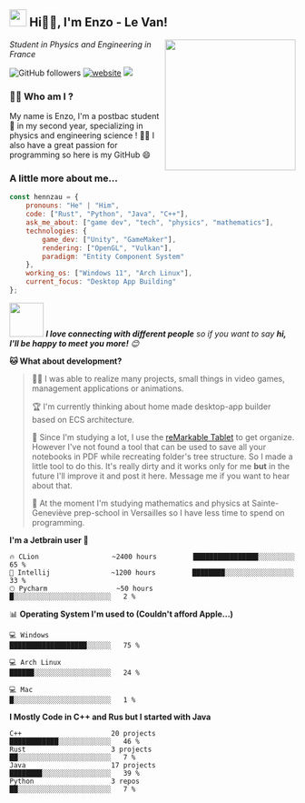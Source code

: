 
<h2><img src="https://emojis.slackmojis.com/emojis/images/1531849430/4246/blob-sunglasses.gif?1531849430" width="30"/> Hi🙏🏻, I'm Enzo - Le Van! </h2>
<img align='right' src="https://media.giphy.com/media/M9gbBd9nbDrOTu1Mqx/giphy.gif" width="230">
<p><em>Student in Physics and Engineering in France
</em></p>

![GitHub followers](https://img.shields.io/github/followers/Hennzau?label=Follow&style=social)
[![website](https://img.shields.io/badge/Website-46a2f1.svg?&style=flat-square&logo=Google-Chrome&logoColor=white&link=https://anmolsingh.me/)](https://hennzau.github.io/)
![](https://visitor-badge.glitch.me/badge?page_id=Hennzau.Hennzau)

### 👨‍💻 Who am I ?

My name is Enzo, I'm a postbac student 🏫 in my second year, specializing in physics and engineering science ! 👨‍🔬 I also have a great passion for programming so here is my GitHub 😄

###  A little more about me...  

```javascript
const hennzau = {
    pronouns: "He" | "Him",
    code: ["Rust", "Python", "Java", "C++"],
    ask_me_about: ["game dev", "tech", "physics", "mathematics"],
    technologies: {
        game_dev: ["Unity", "GameMaker"],
        rendering: ["OpenGL", "Vulkan"],
        paradigm: "Entity Component System"
    },
    working_os: ["Windows 11", "Arch Linux"],
    current_focus: "Desktop App Building"
};
```

<img src="https://media.giphy.com/media/LnQjpWaON8nhr21vNW/giphy.gif" width="60"> <em><b>I love connecting with different people</b> so if you want to say <b>hi, I'll be happy to meet you more!</b> 😊</em>

**🐱 What about development?** 

> 👨‍💻 I was able to realize many projects, small things in video games, management applications or animations. 
 > 
> 🏆 I'm currently thinking about home made desktop-app builder based on ECS architecture.
 > 
 > 
> 📜 Since I'm studying a lot, I use the [reMarkable Tablet](https://remarkable.com/store/remarkable-2) to get organize. However I've not found a tool that can be used to save all your notebooks in PDF while recreating folder's tree structure. So I made a little tool to do this. It's really dirty and it works only for me **but** in the future I'll improve it and post it here. Message me if you want to hear about that.
>
> 🚫 At the moment I'm studying mathematics and physics at Sainte-Geneviève prep-school in Versailles so I have less time to spend on programming.
 
**I'm a Jetbrain user 🦉** 

```text
🔥 CLion                  ~2400 hours         ████████████████░░░░░░░░░   65 % 
💬 Intellij               ~1200 hours         ████████░░░░░░░░░░░░░░░░░   33 % 
🕑︎ Pycharm                 ~50 hours           █░░░░░░░░░░░░░░░░░░░░░░░░   2 % 
```

📊 **Operating System I'm used to (Couldn't afford Apple...)** 

```text
💻 Windows                                    ███████████████████░░░░░░   75 % 

💻 Arch Linux                                 ██████░░░░░░░░░░░░░░░░░░░   24 % 

💻 Mac                                        █░░░░░░░░░░░░░░░░░░░░░░░░   1 % 
```

**I Mostly Code in C++ and Rus but I started with Java** 

```text
C++                      20 projects           ████████████░░░░░░░░░░░░░   46 % 
Rust                     3 projects            ██░░░░░░░░░░░░░░░░░░░░░░░   7 % 
Java                     17 projects           ████████░░░░░░░░░░░░░░░░░   39 % 
Python                   3 repos               ██░░░░░░░░░░░░░░░░░░░░░░░   7 % 
```

